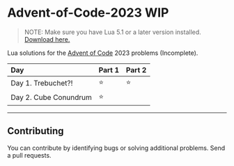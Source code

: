 # Advent-of-Code-2023 WIP
> NOTE: Make sure you have Lua 5.1 or a later version installed. [Download here.](https://www.lua.org/download.html)

Lua solutions for the [Advent of Code](https://adventofcode.com) 2023 problems (Incomplete).

| Day | Part 1 | Part 2
|:----|:----|:----
| Day 1. Trebuchet?! | ⭐ | ⭐
| Day 2. Cube Conundrum | ⭐ |

<hr>

## Contributing

You can contribute by identifying bugs or solving additional problems. Send a pull requests.
